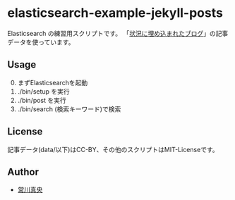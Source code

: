 elasticsearch-example-jekyll-posts
==================================

Elasticsearch の練習用スクリプトです。
「[状況に埋め込まれたブログ](http://www.kunimiya.info/)」の記事データを使っています。

## Usage
0. まずElasticsearchを起動
1. ./bin/setup を実行
2. ./bin/post を実行
3. ./bin/search (検索キーワード)で検索

## License
記事データ(data/以下)はCC-BY、その他のスクリプトはMIT-Licenseです。

## Author
- [常川真央](https://github.com/tsunekawa)
